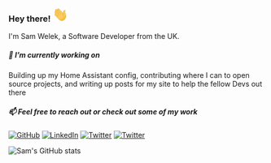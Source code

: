 ### Hey there! <img src="https://raw.githubusercontent.com/ABSphreak/ABSphreak/master/gifs/Hi.gif" width="30px">

I'm Sam Welek, a Software Developer from the UK.

##### 🔭 I’m currently working on
Building up my Home Assistant config, contributing where I can to open source projects, and writing up posts for my site to help the fellow Devs out there

##### 📫 Feel free to reach out or check out some of my work
[![GitHub][github-shield]][github-url] [![LinkedIn][linkedin-shield]][linkedin-url] [![Twitter][twitter-shield]][twitter-url] [![Twitter][site-shield]][site-url] 

![Sam's GitHub stats](https://github-readme-stats.vercel.app/api?username=tiberiushunter&show_icons=true&theme=vision-friendly-dark)

<!-- Contact Specific -->
[github-shield]: https://img.shields.io/badge/-GitHub-black.svg?style=for-the-badge&logo=github&colorB=555
[github-url]: https://github.com/tiberiushunter

[linkedin-shield]: https://img.shields.io/badge/-LinkedIn-black.svg?style=for-the-badge&logo=linkedin&colorB=555
[linkedin-url]: https://linkedin.com/in/sam-welek

[twitter-shield]: https://img.shields.io/badge/-Twitter-black.svg?style=for-the-badge&logo=twitter&colorB=555&logoColor=white
[twitter-url]: https://twitter.com/samwelek

[site-shield]: https://img.shields.io/badge/-Samwelek.co.uk-black.svg?style=for-the-badge&logo=jekyll&colorB=555&logoColor=white
[site-url]: https://samwelek.co.uk